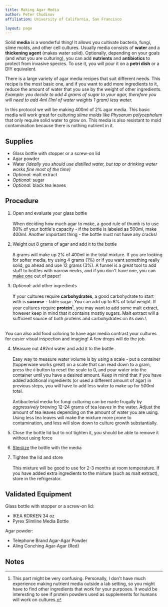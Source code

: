 ```yaml
---
title: Making Agar Media
author: Peter Chudinov
affiliation: University of California, San Francisco

layout: page
---
```


Solid **media** is a wonderful thing! It allows you cultivate bacteria, fungi, slime molds, and other cell cultures. Usually media consists of **water** and a **thickening agent** (makes water solid). Optionally, depending on your goals (and what you are culturing), you can add **nutrients** and **antibiotics** to protect from invasive species. To use it, you will pour it on a **petri dish** or a DIY equivalent.

There is a large variety of agar media recipes that suit different needs. This recipe is the most basic one, and if you want to add more ingredients to it, reduce the amount of water that you use by the weight of other ingredients. *Example: you decide to add 4 grams of sugar to your agar, therefore you will need to add 4ml (1ml of water weights 1 gram) less water.*

In this protocol we will be making 400ml of 2% agar media. This basic media will work great for culturing *slime molds* like *Physarum polycephalum* that only require solid water to grow on. This media is also resistant to mold contamination because there is nothing nutrient in it.

## Supplies

- Glass bottle with stopper or a screw-on lid
- Agar powder
- Water *(ideally you should use distilled water, but tap or drinking water works fine most of the time)*
- *Optional:* malt extract
- *Optional:* sugar
- *Optional:* black tea leaves

## Procedure

1. Open and evaluate your glass bottle\
  \
  When deciding how much agar to make, a good rule of thumb is to use 80% of your bottle's capacity - if the bottle is labeled as 500ml, make 400ml. Another important thing - the bottle must not have any cracks! 

2. Weight out 8 grams of agar and add it to the bottle\
  \
  8 grams will make up 2% of 400ml in the total mixture. If you are looking for softer media, try using 4 grams (1%) or if you want something really solid, go ahead and use 12 grams (3%). A funnel is a great tool to add stuff to bottles with narrow necks, and if you don't have one, you can [make one](https://frogprincepaperie.com/giant-ombre-paper-cone-christmas-trees/) out of paper!

3. *Optional*: add other ingredients\
  \
  If your cultures require **carbohydrates**, a good carbohydrate to start with is **sucrose** - table sugar. You can add up to 8% of total weight. If your cultures require **protein**[^protein], you may want to add some malt extract, however keep in mind that it contains mostly sugars. Malt extract will a sufficient source of both proteins and carbohydrates on its own.\

  \
  You can also add food coloring to have agar media contrast your cultures for easier visual inspection and imaging! A few drops will do the job.

4. Measure out 492ml water and add it to the bottle\
  \
  Easy way to measure water volume is by using a scale - put a container (tupperware works great) on a scale that can read down to a gram, press the `0` button to reset the scale to 0, and pour water into the container until you have a desired amount. Keep in mind that if you have added additional ingredients (or used a different amount of agar) in previous steps, you will have to add less water to make up for 500ml total.\
  \
  Antibacterial media for fungi culturing can be made frugally by *aggressively* brewing 12-24 grams of tea leaves in the water. Adjust the amount of tea leaves depending on the amount of water you are using. Using less tea leaves will make the mixture more prone to contamination, and less will slow down to culture growth substantially.

5. Close the bottle lid but to not tighten it, you should be able to remove it without using force

6. [Sterilize](https://frugal-biolab.github.io/protocols/sterilization.html) the bottle with the media

7. Tighten the lid and store\
  \
  This mixture will be good to use for 2-3 months at room temperature. If you have added extra ingredients to the mixture (such as malt extract), store in the refrigerator.

## Validated Equipment

Glass bottle with stopper or a screw-on lid:

- IKEA KORKEN 34 oz
- Pyrex Slimline Media Bottle

Agar powder:

- Telephone Brand Agar-Agar Powder
- Aling Conching Agar-Agar (Red)

## Notes

[^protein]: This part might be very confusing. Personally, I don't have much experience making nutrient media outside a lab setting, so you might have to find other ingredients that work for your purposes. It would be interesting to see if protein powders used as supplements for humans will work on cultures.